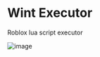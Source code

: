 # Wint Executor
Roblox lua script executor


![image](https://github.com/user-attachments/assets/741a837b-15f8-4e93-ad4a-a0b13c0539cc)
